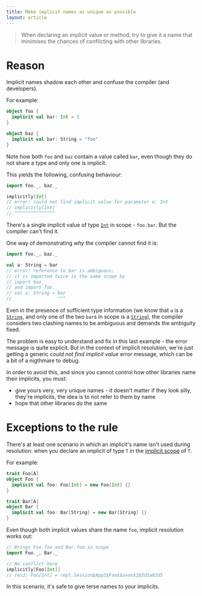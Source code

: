 ```yaml
---
title: Make implicit names as unique as possible
layout: article
---
```


> When declaring an implicit value or method, try to give it a name that minimises the chances of conflicting with other libraries.

# Reason

Implicit names shadow each other and confuse the compiler (and developers).

For example:

```scala
object foo {
  implicit val bar: Int = 1
}

object baz {
  implicit val bar: String = "foo"
}
```

Note how both `foo` and `baz` contain a value called `bar`, even though they do not share a type and only one is implicit.

This yields the following, confusing behaviour:

```scala
import foo._, baz._

implicitly[Int]
// error: could not find implicit value for parameter e: Int
// implicitly[Int]
// ^^^^^^^^^^^^^^^
```

There's a single implicit value of type [`Int`] in scope - `foo.bar`. But the compiler can't find it.

One way of demonstrating *why* the compiler cannot find it is:

```scala
import foo._, baz._

val a: String = bar
// error: reference to bar is ambiguous;
// it is imported twice in the same scope by
// import baz._
// and import foo._
// val a: String = bar
//                 ^^^
```

Even in the presence of sufficient type information (we know that `a` is a [`String`], and only one of the two `bar`s in scope is a [`String`]), the compiler considers two clashing names to be ambiguous and demands the ambiguity fixed.

The problem is easy to understand and fix in this last example - the error message is quite explicit. But in the context of implicit resolution, we're just getting a generic _could not find implicit value_ error message, which can be a bit of a nigthmare to debug.

In order to avoid this, and since you cannot control how other libraries name their implicits, you must:
* give yours very, very unique names - it doesn't matter if they look silly, they're implicits, the idea is to not refer to them by name
* hope that other libraries do the same

# Exceptions to the rule

There's at least one scenario in which an implicit's name isn't used during resolution: when you declare an implicit of type `T` in the [implicit scope](../definitions/implicit_scope.html) of `T`.

For example:

```scala
trait Foo[A]
object Foo {
  implicit val foo: Foo[Int] = new Foo[Int] {}
}

trait Bar[A]
object Bar {
  implicit val foo: Bar[String] = new Bar[String] {}
}
```

Even though both implicit values share the name `foo`, implicit resolution works out:

```scala
// Brings Foo.foo and Bar.foo in scope
import Foo._, Bar._

// No conflict here
implicitly[Foo[Int]]
// res3: Foo[Int] = repl.Session$App2$Foo$$anon$1@2d3a82d5
```

In this scenario, it's safe to give terse names to your implicits.

[`Int`]:https://www.scala-lang.org/api/2.12.8/scala/Int.html
[`String`]:https://docs.oracle.com/javase/8/docs/api/java/lang/String.html

